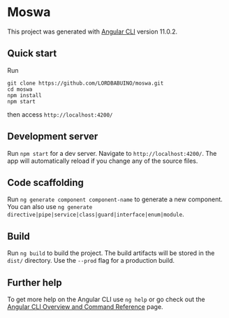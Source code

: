 # Moswa

This project was generated with [Angular CLI](https://github.com/angular/angular-cli) version 11.0.2.

## Quick start

Run
```
git clone https://github.com/LORDBABUINO/moswa.git
cd moswa
npm install
npm start
```
then access `http://localhost:4200/`

## Development server

Run `npm start` for a dev server. Navigate to `http://localhost:4200/`. The app will automatically reload if you change any of the source files.

## Code scaffolding

Run `ng generate component component-name` to generate a new component. You can also use `ng generate directive|pipe|service|class|guard|interface|enum|module`.

## Build

Run `ng build` to build the project. The build artifacts will be stored in the `dist/` directory. Use the `--prod` flag for a production build.

## Further help

To get more help on the Angular CLI use `ng help` or go check out the [Angular CLI Overview and Command Reference](https://angular.io/cli) page.
